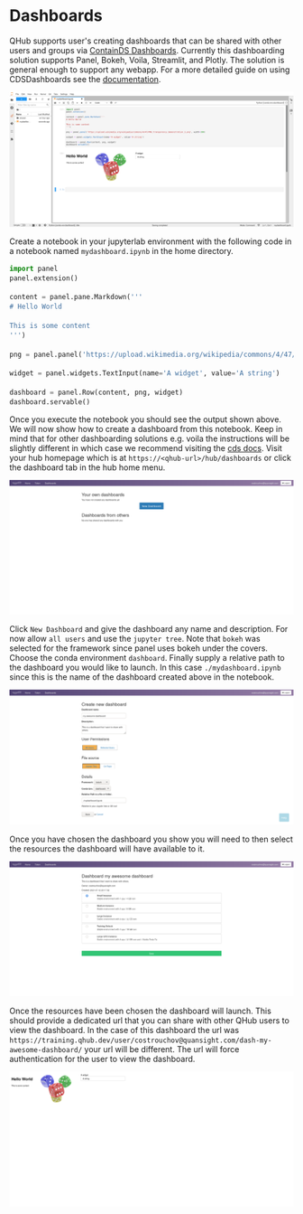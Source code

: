 # Dashboards

QHub supports user's creating dashboards that can be shared with other
users and groups via [ContainDS
Dashboards](https://cdsdashboards.readthedocs.io/en/stable/). Currently
this dashboarding solution supports Panel, Bokeh, Voila, Streamlit,
and Plotly. The solution is general enough to support any webapp. For
a more detailed guide on using CDSDashboards see the
[documentation](https://cdsdashboards.readthedocs.io/en/stable/index.html).

![qhub dashboard notebook](../images/qhub_dashboard_notebook.png)

Create a notebook in your jupyterlab environment with the following
code in a notebook named `mydashboard.ipynb` in the home directory.

```python
import panel
panel.extension()

content = panel.pane.Markdown('''
# Hello World

This is some content
''')

png = panel.panel('https://upload.wikimedia.org/wikipedia/commons/4/47/PNG_transparency_demonstration_1.png', width=300)

widget = panel.widgets.TextInput(name='A widget', value='A string')

dashboard = panel.Row(content, png, widget)
dashboard.servable()
```

Once you execute the notebook you should see the output shown
above. We will now show how to create a dashboard from this
notebook. Keep in mind that for other dashboarding solutions
e.g. voila the instructions will be slightly different in which case
we recommend visiting the [cds
docs](https://cdsdashboards.readthedocs.io/en/stable/index.html). Visit
your hub homepage which is at `https://<qhub-url>/hub/dashboards` or
click the dashboard tab in the hub home menu.

![qhub dashboard new](../images/qhub_new_dashboard.png)

Click `New Dashboard` and give the dashboard any name and
description. For now allow `all users` and use the `jupyter
tree`. Note that `bokeh` was selected for the framework since panel
uses bokeh under the covers. Choose the conda environment
`dashboard`. Finally supply a relative path to the dashboard you would
like to launch. In this case `./mydashboard.ipynb` since this is the
name of the dashboard created above in the notebook.

![qhub new dashboard filled in](../images/qhub_new_dashboard_filled_in.png)

Once you have chosen the dashboard you show you will need to then
select the resources the dashboard will have available to it.

![qhub dashboard resources](../images/qhub_dashboard_resources.png)

Once the resources have been chosen the dashboard will launch. This
should provide a dedicated url that you can share with other QHub
users to view the dashboard. In the case of this dashboard the url was
`https://training.qhub.dev/user/costrouchov@quansight.com/dash-my-awesome-dashboard/`
your url will be different. The url will force authentication for the
user to view the dashboard.

![qhub dashboard simple](../images/qhub_dashboard_simple.png)
